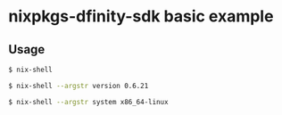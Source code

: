 # nixpkgs-dfinity-sdk basic example

## Usage

```sh
$ nix-shell
```

```sh
$ nix-shell --argstr version 0.6.21
```

```sh
$ nix-shell --argstr system x86_64-linux
```
